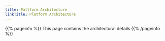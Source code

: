 ```yaml
---
title: Paltform Architecture
linkTitle: Platform Architecture
---
```


{{% pageinfo %}}
This page contains the architectural details
{{% /pageinfo %}}


